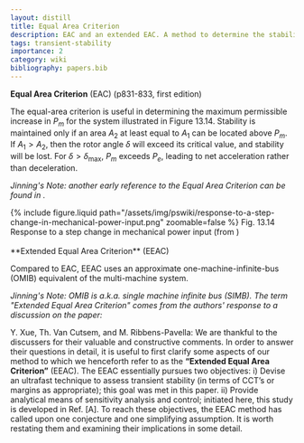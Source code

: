 ```yaml
---
layout: distill
title: Equal Area Criterion
description: EAC and an extended EAC. A method to determine the stability.
tags: transient-stability
importance: 2
category: wiki
bibliography: papers.bib
---
```


**Equal Area Criterion** (EAC) <d-cite key="kundur1994Power"></d-cite> (p831-833, first edition)

The equal-area criterion is useful in determining the maximum permissible increase in $P_{m}$ for the system illustrated in Figure 13.14.
Stability is maintained only if an area $A_{2}$ at least equal to $A_{1}$ can be located above $P_{m}$. If $A_{1} > A_{2}$, then the rotor angle $\delta$ will exceed its critical value, and stability will be lost. For $\delta > \delta_{\max}$, $P_{m}$ exceeds $P_{e}$, leading to net acceleration rather than deceleration.

_Jinning's Note: another early reference to the Equal Area Criterion can be found in <d-cite key="dahl1935stability"></d-cite>._

<div class="row mt-3">
    <div class="col-sm mt-3 mt-md-0">
        {% include figure.liquid
        path="/assets/img/pswiki/response-to-a-step-change-in-mechanical-power-input.png"
        zoomable=false %}
        Fig. 13.14 Response to a step change in mechanical power input (from <d-cite key="kundur1994Power"></d-cite>)
    </div>
</div>
<br>
**Extended Equal Area Criterion** (EEAC) <d-cite key="xue1988eeca"></d-cite>

Compared to EAC, EEAC uses an approximate one-machine-infinite-bus (OMIB) equivalent of the multi-machine system.

_Jinning's Note: OMIB is a.k.a. single machine infinite bus (SIMB). The term "Extended Equal Area Criterion" comes from the authors' response to a discussion on the paper:_

Y. Xue, Th. Van Cutsem, and M. Ribbens-Pavella: We are thankful to the discussers for their valuable and constructive comments.
In order to answer their questions in detail, it is useful to first clarify some aspects of our method to which we henceforth refer to as the **“Extended Equal Area Criterion”** (EEAC).
The EEAC essentially pursues two objectives:
i) Devise an ultrafast technique to assess transient stability (in terms of CCT’s or margins as appropriate); this goal was met in this paper.
ii) Provide analytical means of sensitivity analysis and control; initiated here, this study is developed in Ref. [A].
To reach these objectives, the EEAC method has called upon one conjecture and one simplifying assumption.
It is worth restating them and examining their implications in some detail.
